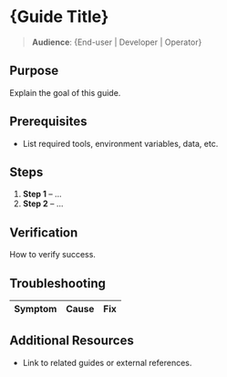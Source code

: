 # {Guide Title}

> **Audience**: {End-user | Developer | Operator}

## Purpose

Explain the goal of this guide.

## Prerequisites

* List required tools, environment variables, data, etc.

## Steps

1. **Step 1** – …
2. **Step 2** – …

## Verification

How to verify success.

## Troubleshooting

| Symptom | Cause | Fix |
|---------|-------|-----|

## Additional Resources

* Link to related guides or external references. 